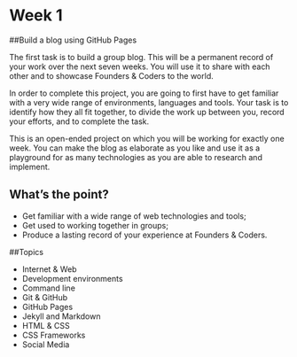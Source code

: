 # Week 1

##Build a blog using GitHub Pages  

The first task is to build a group blog. This will be a permanent record of your work over the next seven weeks. You will use it to share with each other and to showcase Founders & Coders to the world.  

In order to complete this project, you are going to first have to get familiar with a very wide range of environments, languages and tools. Your task is to identify how they all fit together, to divide the work up between you, record your efforts, and to complete the task.   

This is an open-ended project on which you will be working for exactly one week. You can make the blog as elaborate as you like and use it as a playground for as many technologies as you are able to research and implement.  

## What’s the point? 

* Get familiar with a wide range of web technologies and tools; 
* Get used to working together in groups; 
* Produce a lasting record of your experience at Founders & Coders. 

##Topics 

* Internet & Web
* Development environments
* Command line
* Git & GitHub
* GitHub Pages
* Jekyll and Markdown
* HTML & CSS
* CSS Frameworks
* Social Media
 
